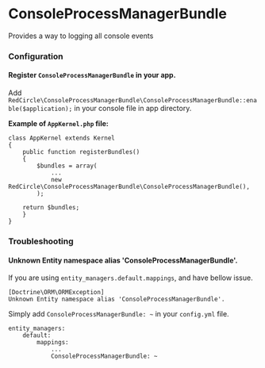# ConsoleProcessManagerBundle
Provides a way to logging all console events

### Configuration

#### Register `ConsoleProcessManagerBundle` in your app.
Add `RedCircle\ConsoleProcessManagerBundle\ConsoleProcessManagerBundle::enable($application);` in your console file in app directory. 

**Example of `AppKernel.php` file:**
```
class AppKernel extends Kernel
{
    public function registerBundles()
    { 
        $bundles = array(
            ...
            new RedCircle\ConsoleProcessManagerBundle\ConsoleProcessManagerBundle(),
        );

    return $bundles;
    }
}
```

### Troubleshooting


#### Unknown Entity namespace alias 'ConsoleProcessManagerBundle'. 
If you are using `entity_managers.default.mappings`, and have bellow issue.
```
[Doctrine\ORM\ORMException]                                    
Unknown Entity namespace alias 'ConsoleProcessManagerBundle'. 
```
Simply add `ConsoleProcessManagerBundle: ~` in your `config.yml` file.

```
entity_managers:
    default:
        mappings:
            ...
            ConsoleProcessManagerBundle: ~
```